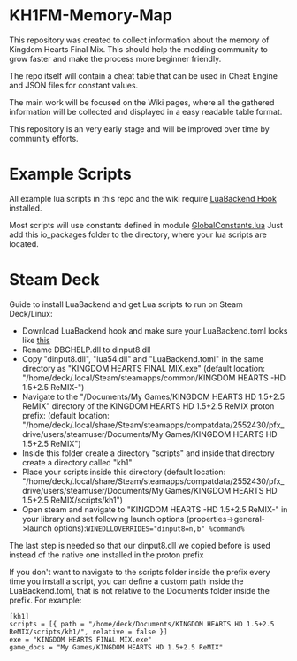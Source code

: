 # KH1FM-Memory-Map

This repository was created to collect information about the memory of Kingdom Hearts Final Mix. This should help the modding community to grow faster and make the process more beginner friendly.

The repo itself will contain a cheat table that can be used in Cheat Engine and JSON files for constant values.

The main work will be focused on the Wiki pages, where all the gathered information will be collected and displayed in a easy readable table format.

This repository is an very early stage and will be improved over time by community efforts.

# Example Scripts

All example lua scripts in this repo and the wiki require [LuaBackend Hook](https://github.com/Sirius902/LuaBackend/releases) installed.

Most scripts will use constants defined in module [GlobalConstants.lua](https://github.com/HydroSulphide/KH1FM-Memory-Map/blob/main/Lua/ExampleScripts/io_packages/GlobalConstants.lua)
Just add this io_packages folder to the directory, where your lua scripts are located.

# Steam Deck

Guide to install LuaBackend and get Lua scripts to run on Steam Deck/Linux:
* Download LuaBackend hook and make sure your LuaBackend.toml looks like [this](https://github.com/HydroSulphide/KH1FM-Memory-Map/blob/main/Lua/LuaBackend.toml)
* Rename DBGHELP.dll to dinput8.dll
* Copy "dinput8.dll", "lua54.dll" and "LuaBackend.toml" in the same directory as "KINGDOM HEARTS FINAL MIX.exe" (default location: "/home/deck/.local/Steam/steamapps/common/KINGDOM HEARTS -HD 1.5+2.5 ReMIX-")
* Navigate to the "/Documents/My Games/KINGDOM HEARTS HD 1.5+2.5 ReMIX" directory of the KINGDOM HEARTS HD 1.5+2.5 ReMIX proton prefix: (default location: "/home/deck/.local/share/Steam/steamapps/compatdata/2552430/pfx_drive/users/steamuser/Documents/My Games/KINGDOM HEARTS HD 1.5+2.5 ReMIX")
* Inside this folder create a directory "scripts" and inside that directory create a directory called "kh1"
* Place your scripts inside this directory (default location: "/home/deck/.local/share/Steam/steamapps/compatdata/2552430/pfx_drive/users/steamuser/Documents/My Games/KINGDOM HEARTS HD 1.5+2.5 ReMIX/scripts/kh1")
* Open steam and navigate to "KINGDOM HEARTS -HD 1.5+2.5 ReMIX-" in your library and set following launch options (properties->general->launch options):```WINEDLLOVERRIDES="dinput8=n,b" %command%```

The last step is needed so that our dinput8.dll we copied before is used instead of the native one installed in the proton prefix

If you don't want to navigate to the scripts folder inside the prefix every time you install a script, you can define a custom path inside the LuaBackend.toml, that is not relative to the Documents folder inside the prefix. For example:
```
[kh1]
scripts = [{ path = "/home/deck/Documents/KINGDOM HEARTS HD 1.5+2.5 ReMIX/scripts/kh1/", relative = false }]
exe = "KINGDOM HEARTS FINAL MIX.exe"
game_docs = "My Games/KINGDOM HEARTS HD 1.5+2.5 ReMIX"
```